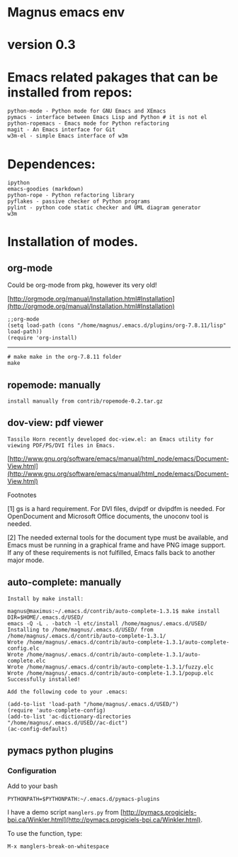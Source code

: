 # Magnus emacs env
# version 0.3

# Emacs related pakages that can be installed from repos:

    python-mode - Python mode for GNU Emacs and XEmacs
    pymacs - interface between Emacs Lisp and Python # it is not el
    python-ropemacs - Emacs mode for Python refactoring
    magit - An Emacs interface for Git
    w3m-el - simple Emacs interface of w3m
    
# Dependences:

    ipython
    emacs-goodies (markdown)
    python-rope - Python refactoring library
    pyflakes - passive checker of Python programs    
    pylint - python code static checker and UML diagram generator
    w3m

# Installation of modes.

## org-mode

Could be org-mode from pkg, however its very old!

[http://orgmode.org/manual/Installation.html#Installation](http://orgmode.org/manual/Installation.html#Installation)

    ;;org-mode
    (setq load-path (cons "/home/magnus/.emacs.d/plugins/org-7.8.11/lisp" load-path))
    (require 'org-install)

----
    # make make in the org-7.8.11 folder
    make

## ropemode: manually

    install manually from contrib/ropemode-0.2.tar.gz

## dov-view: pdf viewer

    Tassilo Horn recently developed doc-view.el: an Emacs utility for viewing PDF/PS/DVI files in Emacs. 

[http://www.gnu.org/software/emacs/manual/html_node/emacs/Document-View.html](http://www.gnu.org/software/emacs/manual/html_node/emacs/Document-View.html)

Footnotes

[1] gs is a hard requirement. For DVI files, dvipdf or dvipdfm is needed. For OpenDocument and Microsoft Office documents, the unoconv tool is needed.

[2] The needed external tools for the document type must be available, and Emacs must be running in a graphical frame and have PNG image support. If any of these requirements is not fulfilled, Emacs falls back to another major mode.

## auto-complete: manually

    Install by make install:

    magnus@maximus:~/.emacs.d/contrib/auto-complete-1.3.1$ make install DIR=$HOME/.emacs.d/USED/
    emacs -Q -L . -batch -l etc/install /home/magnus/.emacs.d/USED/
    Installing to /home/magnus/.emacs.d/USED/ from /home/magnus/.emacs.d/contrib/auto-complete-1.3.1/
    Wrote /home/magnus/.emacs.d/contrib/auto-complete-1.3.1/auto-complete-config.elc
    Wrote /home/magnus/.emacs.d/contrib/auto-complete-1.3.1/auto-complete.elc
    Wrote /home/magnus/.emacs.d/contrib/auto-complete-1.3.1/fuzzy.elc
    Wrote /home/magnus/.emacs.d/contrib/auto-complete-1.3.1/popup.elc
    Successfully installed!
    
    Add the following code to your .emacs:
    
    (add-to-list 'load-path "/home/magnus/.emacs.d/USED/")
    (require 'auto-complete-config)
    (add-to-list 'ac-dictionary-directories "/home/magnus/.emacs.d/USED//ac-dict")
    (ac-config-default)

## pymacs python plugins

### Configuration

Add to your bash

    PYTHONPATH=$PYTHONPATH:~/.emacs.d/pymacs-plugins
    
I have a demo script ``manglers.py`` from [http://pymacs.progiciels-bpi.ca/Winkler.html](http://pymacs.progiciels-bpi.ca/Winkler.html).

To use the function, type:

    M-x manglers-break-on-whitespace
    
